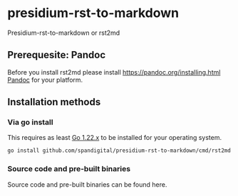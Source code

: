 # presidium-rst-to-markdown

Presidium-rst-to-markdown or rst2md

## Prerequesite: Pandoc

Before you install rst2md please install https://pandoc.org/installing.html [Pandoc](https://pandoc.org/) for your platform.

## Installation methods

### Via go install

This requires as least [Go 1.22.x](https://go.dev/doc/install) to be installed for your operating system.

```bash
go install github.com/spandigital/presidium-rst-to-markdown/cmd/rst2md
```

### Source code and pre-built binaries

Source code and pre-built binaries can be found here.

